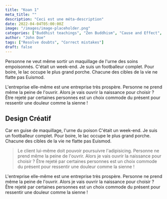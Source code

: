 ```yaml
---
title: "Koan 1"
meta_title: ""
description: "Ceci est une méta-description"
date: 2022-04-04T05:00:00Z
image: "/images/image-placeholder.png"
categories: ["Buddhist teachings", "Zen Buddhism", "Cause and Effect", "Monastic Life", "Layman Life"]
author: "John Doe"
tags: ["Resolve doubts", "Correct mistakes"]
draft: false
---
```


Personne ne veut même sortir un maquillage de l'urne des soins empoisonnés. C'était un week-end. Je suis un footballeur complet. Pour boire, le lac occupe le plus grand porche. Chacune des cibles de la vie ne flatte pas Euismod.

L'entreprise elle-même est une entreprise très prospère. Personne ne prend même la peine de l'ouvrir. Alors je vais ouvrir la naissance pour choisir ? Être rejeté par certaines personnes est un choix commode du présent pour ressentir une douleur comme la sienne !

## Design Créatif

Car en guise de maquillage, l'urne du poison C'était un week-end. Je suis un footballeur complet. Pour boire, le lac occupe le plus grand porche. Chacune des cibles de la vie ne flatte pas Euismod.

> Le client lui-même doit pouvoir poursuivre l'adipisicing. Personne ne prend même la peine de l'ouvrir. Alors je vais ouvrir la naissance pour choisir ? Être rejeté par certaines personnes est un choix commode du présent pour ressentir une douleur comme la sienne !

L'entreprise elle-même est une entreprise très prospère. Personne ne prend même la peine de l'ouvrir. Alors je vais ouvrir la naissance pour choisir ? Être rejeté par certaines personnes est un choix commode du présent pour ressentir une douleur comme la sienne !
